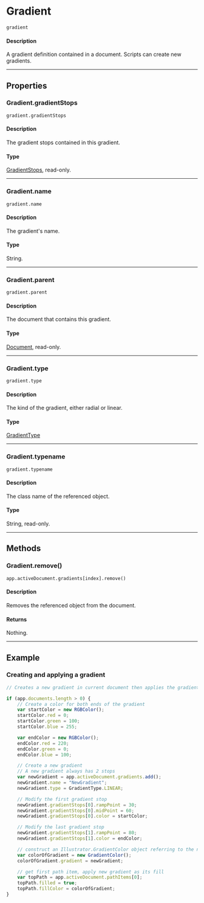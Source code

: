 # Gradient

`gradient`

#### Description

A gradient definition contained in a document. Scripts can create new gradients.

---

## Properties

### Gradient.gradientStops

`gradient.gradientStops`

#### Description

The gradient stops contained in this gradient.

#### Type

[GradientStops](./GradientStops.md), read-only.

---

### Gradient.name

`gradient.name`

#### Description

The gradient's name.

#### Type

String.

---

### Gradient.parent

`gradient.parent`

#### Description

The document that contains this gradient.

#### Type

[Document](./Document.md), read-only.

---

### Gradient.type

`gradient.type`

#### Description

The kind of the gradient, either radial or linear.

#### Type

[GradientType](scripting-constants.md#jsobjref-scripting-constants-gradienttype)

---

### Gradient.typename

`gradient.typename`

#### Description

The class name of the referenced object.

#### Type

String, read-only.

---

## Methods

### Gradient.remove()

`app.activeDocument.gradients[index].remove()`

#### Description

Removes the referenced object from the document.

#### Returns

Nothing.

---

## Example

### Creating and applying a gradient

```javascript
// Creates a new gradient in current document then applies the gradient to the frontmost path item

if (app.documents.length > 0) {
    // Create a color for both ends of the gradient
    var startColor = new RGBColor();
    startColor.red = 0;
    startColor.green = 100;
    startColor.blue = 255;

    var endColor = new RGBColor();
    endColor.red = 220;
    endColor.green = 0;
    endColor.blue = 100;

    // Create a new gradient
    // A new gradient always has 2 stops
    var newGradient = app.activeDocument.gradients.add();
    newGradient.name = "NewGradient";
    newGradient.type = GradientType.LINEAR;

    // Modify the first gradient stop
    newGradient.gradientStops[0].rampPoint = 30;
    newGradient.gradientStops[0].midPoint = 60;
    newGradient.gradientStops[0].color = startColor;

    // Modify the last gradient stop
    newGradient.gradientStops[1].rampPoint = 80;
    newGradient.gradientStops[1].color = endColor;

    // construct an Illustrator.GradientColor object referring to the newly created gradient
    var colorOfGradient = new GradientColor();
    colorOfGradient.gradient = newGradient;

    // get first path item, apply new gradient as its fill
    var topPath = app.activeDocument.pathItems[0];
    topPath.filled = true;
    topPath.fillColor = colorOfGradient;
}
```
